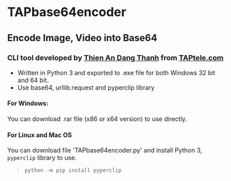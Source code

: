 # TAPbase64encoder
## Encode Image, Video into Base64
### CLI tool developed by [Thien An Dang Thanh](https://github.com/tadt1909) from [TAPtele.com](http://taptele.com/)
* Written in Python 3 and exported to .exe file for both Windows 32 bit and 64 bit.
* Use base64, urllib.request and pyperclip library

#### For Windows:
You can download .rar file (x86 or x64 version) to use directly.

#### For Linux and Mac OS
You can download file 'TAPbase64encoder.py' and install Python 3, `pyperclip` library to use.
 > `python -m pip install pyperclip`
